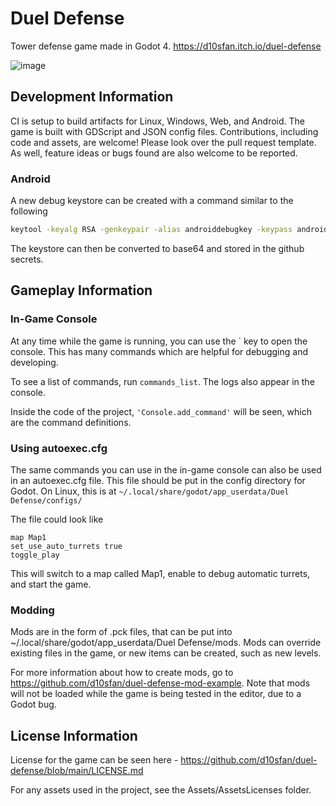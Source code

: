 # Duel Defense

Tower defense game made in Godot 4. https://d10sfan.itch.io/duel-defense

![image](https://github.com/d10sfan/duel-defense/assets/4337981/2c003788-2647-4034-a5b9-a1c13b3ffa77)



## Development Information

CI is setup to build artifacts for Linux, Windows, Web, and Android. The game is built with GDScript and JSON config files. Contributions, including code and assets, are welcome! Please look over the pull request template. As well, feature ideas or bugs found are also welcome to be reported.

### Android

A new debug keystore can be created with a command similar to the following

```bash
keytool -keyalg RSA -genkeypair -alias androiddebugkey -keypass android -keystore debug.keystore -storepass android -dname "CN=Android Debug,O=Android,C=US" -validity 9999 -deststoretype pkcs12
```

The keystore can then be converted to base64 and stored in the github secrets.

## Gameplay Information

### In-Game Console

At any time while the game is running, you can use the ` key to open the console. This has many commands which are helpful for debugging and developing.

To see a list of commands, run `commands_list`. The logs also appear in the console.

Inside the code of the project, `'Console.add_command'` will be seen, which are the command definitions.


### Using autoexec.cfg

The same commands you can use in the in-game console can also be used in an autoexec.cfg file. This file should be put in the config directory for Godot. On Linux, this is at `~/.local/share/godot/app_userdata/Duel Defense/configs/`

The file could look like
	
```
map Map1
set_use_auto_turrets true
toggle_play
```
This will switch to a map called Map1, enable to debug automatic turrets, and start the game.

### Modding

Mods are in the form of .pck files, that can be put into ~/.local/share/godot/app_userdata/Duel Defense/mods. Mods can override existing files in the game, or new items can be created, such as new levels.

For more information about how to create mods, go to https://github.com/d10sfan/duel-defense-mod-example. Note that mods will not be loaded while the game is being tested in the editor, due to a Godot bug.

## License Information

License for the game can be seen here - https://github.com/d10sfan/duel-defense/blob/main/LICENSE.md

For any assets used in the project, see the Assets/AssetsLicenses folder.

